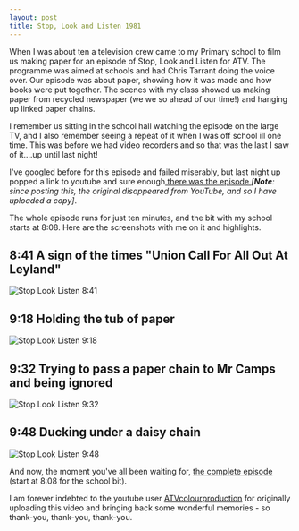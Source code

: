 ```yaml
--- 
layout: post
title: Stop, Look and Listen 1981
---
```


When I was about ten a television crew came to my Primary school to film us making paper for an episode of Stop, Look and Listen for ATV. The programme was aimed at schools and had Chris Tarrant doing the voice over. Our episode was about paper, showing how it was made and how books were put together. The scenes with my class showed us making paper from recycled newspaper (we we so ahead of our time!) and hanging up linked paper chains.

I remember us sitting in the school hall watching the episode on the large TV, and I also remember seeing a repeat of it when I was off school ill one time. This was before we had video recorders and so that was the last I saw of it....up until last night!

I've googled before for this episode and failed miserably, but last night up popped a link to youtube and sure enough[ there was the episode ](http://www.youtube.com/watch?v=YnobvYN6BDY)_[**Note**: since posting this, the original disappeared from YouTube, and so I have uploaded a copy]_.

The whole episode runs for just ten minutes, and the bit with my school starts at 8:08. Here are the screenshots with me on it and highlights.
## 8:41 A sign of the times "Union Call For All Out At Leyland"

![Stop Look Listen 8:41](http://roysworld.co.uk/wp-content/uploads/2008/03/sll_8_41.gif)
## 9:18 Holding the tub of paper

![Stop Look Listen 9:18](http://roysworld.co.uk/wp-content/uploads/2008/03/sll_9_18.gif)
## 9:32 Trying to pass a paper chain to Mr Camps and being ignored

![Stop Look Listen 9:32](http://roysworld.co.uk/wp-content/uploads/2008/03/sll_9_32.gif)
## 9:48 Ducking under a daisy chain

![Stop Look Listen 9:48](http://roysworld.co.uk/wp-content/uploads/2008/03/sll_9_48.gif)

And now, the moment you've all been waiting for, [the complete episode ](http://roysworld.co.uk/2008/03/stop-look-listen/)(start at 8:08 for the school bit).



I am forever indebted to the youtube user [ATVcolourproduction](http://uk.youtube.com/user/ATVcolourproduction) for originally uploading this video and bringing back some wonderful memories - so thank-you, thank-you, thank-you.
